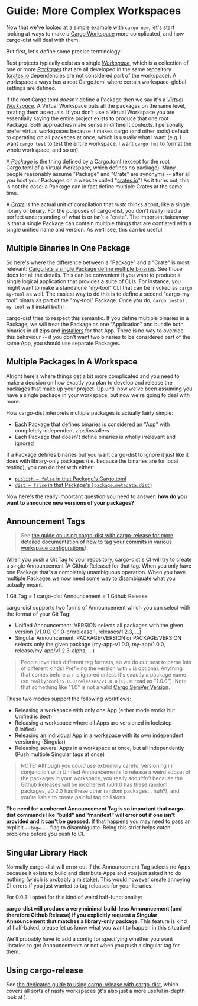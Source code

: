 # Guide: More Complex Workspaces

<!-- toc -->

Now that we've [looked at a simple example][simple-guide] with `cargo new`, let's start looking at ways to make a [Cargo Workspace][workspace] more complicated, and how cargo-dist will deal with them.

But first, let's define some precise terminology:

Rust projects typically exist as a single *[Workspace][workspace]*, which is a collection of one or more *[Packages][package]* that are all developed in the same repository ([crates.io][crates-io] dependencies are not considered part of the workspace). A workspace always has a root Cargo.toml where certain workspace-global settings are defined.

If the root Cargo.toml *doesn't* define a Package then we say it's a *[Virtual Workspace][virtual-workspace]*. A Virtual Workspace puts all the packages on the same level, treating them as equals. If you don't use a Virtual Workspace you are essentially saying the entire project exists to produce that one root Package. Both approaches make sense in different contexts. I personally prefer virtual workspaces because it makes cargo (and other tools) default to operating on all packages at once, which is usually what I want (e.g. I want `cargo test` to test the entire workspace, I want `cargo fmt` to format the whole workspace, and so on).

A *[Package][package]* is the thing defined by a Cargo.toml (except for the root Cargo.toml of a Virtual Workspace, which defines no package). Many people reasonably assume "Package" and "Crate" are synonyms -- after all you host your Packages on a website called "[crates.io][crates-io]"! As it turns out, this is not the case: a Package can in fact define multiple Crates at the same time.

A *[Crate][]* is the actual unit of compilation that *rustc* thinks about, like a single library or binary. For the purposes of cargo-dist, you don't really need a perfect understanding of what is or isn't a "crate". The important takeaway is that a single Package can contain multiple things that are conflated with a single unified name and version. As we'll see, this can be useful.



## Multiple Binaries In One Package

So here's where the difference between a "Package" and a "Crate" is most relevant: [Cargo lets a single Package define multiple binaries][bins]. See those docs for all the details. This can be convenient if you want to produce a single logical application that provides a suite of CLIs. For instance, you might want to make a standalone "my-tool" CLI that can be invoked as `cargo my-tool` as well. The easiest way to do this is to define a second "cargo-my-tool" binary as part of the "my-tool" Package. Once you do, `cargo install my-tool` will install both!

cargo-dist tries to respect this semantic. If you define multiple binaries in a Package, we will treat the Package as one "Application" and bundle both binaries in all zips and [installers][] for that App. There is no way to override this behaviour -- if you don't want two binaries to be considered part of the same App, you should use separate Packages.


## Multiple Packages In A Workspace

Alright here's where things get a bit more complicated and you need to make a decision on how exactly you plan to develop and release the packages that make up your project. Up until now we've been assuming you have a single package in your workspace, but now we're going to deal with more.

How cargo-dist interprets multiple packages is actually fairly simple:

* Each Package that defines binaries is considered an "App" with completely independent zips/installers
* Each Package that doesn't define binaries is wholly irrelevant and ignored

If a Package defines binaries but you want cargo-dist to ignore it just like it does with library-only packages (i.e. because the binaries are for local testing), you can do that with either:

* [`publish = false` in that Package's Cargo.toml][publish-config]
* [`dist = false` in that Package's `[package.metadata.dist]`][dist-config]

Now here's the really important question you need to answer: **how do you want to announce new versions of your packages?**


## Announcement Tags

> See [the guide on using cargo-dist with cargo-release for more detailed documentation of how to tag your commits in various workspace configurations][cargo-release-guide]!

When you push a Git Tag to your repository, cargo-dist's CI will try to create a single Announcement (A Github Release) for that tag. When you only have one Package that's a completely unambiguous operation. When you have multiple Packages we now need some way to disambiguate what you actually meant.

1 Git Tag = 1 cargo-dist Announcement = 1 Github Release

cargo-dist supports two forms of Announcement which you can select with the format of your Git Tag:

* Unified Announcement: VERSION selects all packages with the given version (v1.0.0, 0.1.0-prerelease.1, releases/1.2.3, ...)
* Singular Announcement: PACKAGE-VERSION or PACKAGE/VERSION selects only the given package (my-app-v1.0.0, my-app/1.0.0, release/my-app/v1.2.3-alpha, ...)

> People love their different tag formats, so we do our best to parse lots
> of different kinds! Prefixing the version with `v` is optional. Anything
> that comes before a `/` is ignored unless it's exactly a package name
> (so `really/cool/5.0.0/releases/v1.0.0` is just read as "1.0.0"). Note
> that something like "1.0" is not a valid [Cargo SemVer Version][cargo semver].

These two modes support the following workflows:

* Releasing a workspace with only one App (either mode works but Unified is Best)
* Releasing a workspace where all Apps are versioned in lockstep (Unified)
* Releasing an individual App in a workspace with its own independent versioning (Singular)
* Releasing several Apps in a workspace at once, but all independently (Push multiple Singular tags at once)

> NOTE: Although you *could* use extremely careful versioning in conjunction with Unified Announcements to release a weird subset of the packages in your workspace, you really *shouldn't* because the Github Releases will be incoherent (v0.1.0 has these random packages, v0.2.0 has these other random packages... huh?), and you're liable to create painful tag collisions.

**The need for a coherent Announcement Tag is so important that cargo-dist commands like "build" and "manifest" will error out if one isn't provided and it can't be guessed.** If that happens you may need to pass an explicit `--tag=...` flag to disambiguate. Being this strict helps catch problems before you push to CI.


## Singular Library Hack

Normally cargo-dist will error out if the Announcement Tag selects no Apps, because it exists to build and distribute Apps and you just asked it to do nothing (which is probably a mistake). This would however create annoying CI errors if you just wanted to tag releases for your libraries.

For 0.0.3 I opted for this kind of weird half-functionality:

**cargo-dist will produce a very minimal build-less Announcement (and therefore Github Release) if you explicitly request a Singular Announcement that matches a library-only package**. This feature is kind of half-baked, please let us know what you want to happen in this situation!

We'll probably have to add a config for specifying whether you want libraries to get Announcements or not when you push a singular tag for them.

## Using cargo-release

See [the dedicated guide to using cargo-release with cargo-dist][cargo-release-guide], which covers all sorts of nasty workspaces (it's also just a more useful in-depth look at ).


[simple-guide]: ./simple-guide.html
[workspace]: https://doc.rust-lang.org/cargo/reference/workspaces.html
[package]: https://doc.rust-lang.org/cargo/appendix/glossary.html#package
[virtual-workspace]: https://doc.rust-lang.org/cargo/reference/workspaces.html#virtual-workspace
[crate]: https://doc.rust-lang.org/book/ch07-01-packages-and-crates.html
[crates-io]: https://crates.io/
[bins]: https://doc.rust-lang.org/cargo/reference/cargo-targets.html#binaries
[publish-config]: ./config.md#publish
[dist-config]: ./config.md#dist
[cargo-release-guide]: ./cargo-release-guide.md
[installers]: ./installers.md
[cargo semver]: https://docs.rs/semver/latest/semver/struct.Version.html#errors